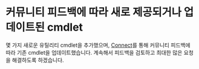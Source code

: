 # <a name="new-and-updated-cmdlets-based-on-community-feedback"></a>커뮤니티 피드백에 따라 새로 제공되거나 업데이트된 cmdlet 
몇 가지 새로운 유틸리티 cmdlet을 추가했으며, [Connect](https://connect.microsoft.com/powershell)를 통해 커뮤니티 피드백에 따라 기존 cmdlet을 업데이트했습니다. 계속해서 피드백을 검토하고 최대한 많은 요청을 해결하도록 하겠습니다.
